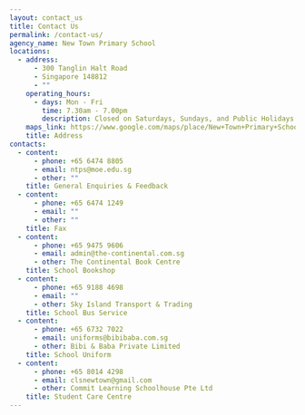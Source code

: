 ```yaml
---
layout: contact_us
title: Contact Us
permalink: /contact-us/
agency_name: New Town Primary School
locations:
  - address:
      - 300 Tanglin Halt Road
      - Singapore 148812
      - ""
    operating_hours:
      - days: Mon - Fri
        time: 7.30am - 7.00pm
        description: Closed on Saturdays, Sundays, and Public Holidays
    maps_link: https://www.google.com/maps/place/New+Town+Primary+School/@1.2996373,103.7979963,17z/data=!4m15!1m8!3m7!1s0x31da1a383ea8aa7b:0x917eb1ae563363e3!2s300+Tanglin+Halt+Rd,+Singapore+148812!3b1!8m2!3d1.2996373!4d103.800185!16s%2Fg%2F11bw4d2k_3!3m5!1s0x100404106a3c2393:0x3596f5bd555126fe!8m2!3d1.2999918!4d103.8000744!16s%2Fg%2F1jkytq1h5
    title: Address
contacts:
  - content:
      - phone: +65 6474 8805
      - email: ntps@moe.edu.sg
      - other: ""
    title: General Enquiries & Feedback
  - content:
      - phone: +65 6474 1249
      - email: ""
      - other: ""
    title: Fax
  - content:
      - phone: +65 9475 9606
      - email: admin@the-continental.com.sg
      - other: The Continental Book Centre
    title: School Bookshop
  - content:
      - phone: +65 9188 4698
      - email: ""
      - other: Sky Island Transport & Trading
    title: School Bus Service
  - content:
      - phone: +65 6732 7022
      - email: uniforms@bibibaba.com.sg
      - other: Bibi & Baba Private Limited
    title: School Uniform
  - content:
      - phone: +65 8014 4298
      - email: clsnewtown@gmail.com
      - other: Commit Learning Schoolhouse Pte Ltd
    title: Student Care Centre
---
```

